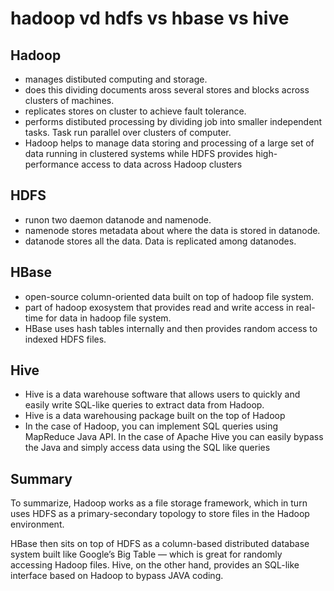 # hadoop vd hdfs vs hbase vs hive

## Hadoop
- manages distibuted computing and storage.
- does this dividing documents aross several stores and blocks across clusters of machines.
- replicates stores on cluster to achieve fault tolerance.
- performs distibuted processing by dividing job into smaller independent tasks. Task run parallel over clusters of computer.
- Hadoop helps to manage data storing and processing of a large set of data running in clustered systems while HDFS provides high-performance access to data across Hadoop clusters

## HDFS 
- runon two daemon datanode and namenode.
- namenode stores metadata about where the data is stored in datanode.
- datanode stores all the data. Data is replicated among datanodes.

## HBase
- open-source column-oriented data built on top of hadoop file system.
- part of hadoop exosystem that provides read and write access in real-time for data in hadoop file system.
-  HBase uses hash tables internally and then provides random access to indexed HDFS files.

## Hive
- Hive is a data warehouse software that allows users to quickly and easily write SQL-like queries to extract data from Hadoop.
- Hive is a data warehousing package built on the top of Hadoop
- In the case of Hadoop, you can implement SQL queries using MapReduce Java API. In the case of Apache Hive you can easily bypass the Java and simply access data using the SQL like queries

## Summary 
To summarize, Hadoop works as a file storage framework, which in turn uses HDFS as a primary-secondary topology to store files in the Hadoop environment.

HBase then sits on top of HDFS as a column-based distributed database system built like Google’s Big Table — which is great for randomly accessing Hadoop files. Hive, on the other hand, provides an SQL-like interface based on Hadoop to bypass JAVA coding.

